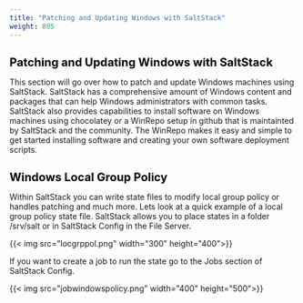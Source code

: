 ```yaml
---
title: "Patching and Updating Windows with SaltStack"
weight: 805
---
```


<h1 style="color:black;font-size:20px;">Patching and Updating Windows with SaltStack</h1>

This section will go over how to patch and update Windows machines using SaltStack. SaltStack has a comprehensive amount of Windows content and packages that can help Windows administrators with common tasks. SaltStack also provides capabilities to install software on Windows machines using chocolatey or a WinRepo setup in github that is maintainted by SaltStack and the community. The WinRepo makes it easy and simple to get started installing software and creating your own software deployment scripts.

<h1 style="color:black;font-size:20px;">Windows Local Group Policy</h1>

Within SaltStack you can write state files to modify local group policy or handles patching and much more. Lets look at a quick example of a local group policy state file. SaltStack allows you to place states in a folder /srv/salt or in SaltStack Config in the File Server.

{{< img src="locgrppol.png" width="300" height="400">}}


If you want to create a job to run the state go to the Jobs section of SaltStack Config.

{{< img src="jobwindowspolicy.png" width="400" height="500">}}




